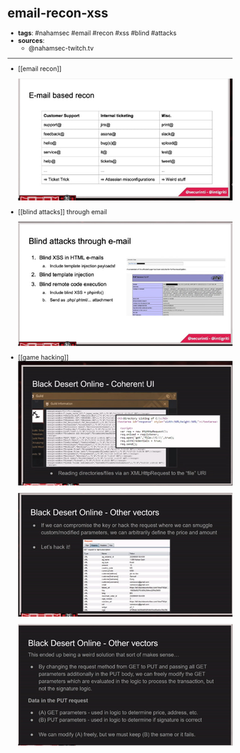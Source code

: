 # email-recon-xss

- **tags**: #nahamsec #email #recon #xss #blind #attacks
- **sources**: 
	- @nahamsec-twitch.tv
---
- [[email recon]]

    ![email-recon.jpg](_images/email-recon.jpg)

- [[blind attacks]] through email

    ![blind-xxs-email.jpg](_images/blind-xxs-email.jpg)

- [[game hacking]]
    ![1e9cdfc705308a3efc5b2bca64b7ec99.jpg](_images/1e9cdfc705308a3efc5b2bca64b7ec99.jpg)

    ![ae7913a64b416f5a5d2bcd7836f82271.jpg](_images/ae7913a64b416f5a5d2bcd7836f82271.jpg)

    ![fa62515eaf923d9f90cfb3170b7a5f93.jpg](_images/fa62515eaf923d9f90cfb3170b7a5f93.jpg)